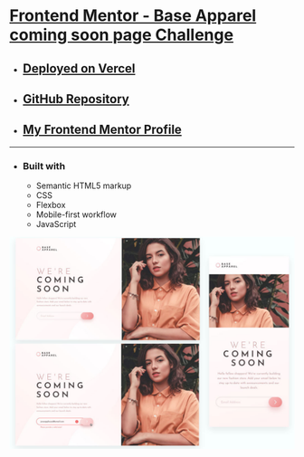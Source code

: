 # [Frontend Mentor - Base Apparel coming soon page Challenge](https://www.frontendmentor.io/challenges/base-apparel-coming-soon-page-5d46b47f8db8a7063f9331a0)

- ## [Deployed on Vercel](https://fm-base-apparel-coming-soon-nine.vercel.app/)
- ## [GitHub Repository](https://github.com/panosjapan7/fm-base-apparel-coming-soon)
- ## [My Frontend Mentor Profile](https://www.frontendmentor.io/profile/panosjapan7)
** **
- ### Built with
    - Semantic HTML5 markup
    - CSS
    - Flexbox
    - Mobile-first workflow
    - JavaScript

![Design preview for the FAQ accordion card coding challenge](./design/all-designs.jpg)